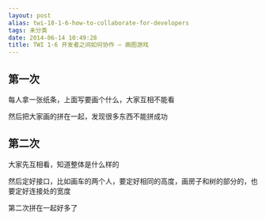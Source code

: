 ```yaml
---
layout: post
alias: twi-18-1-6-how-to-collaborate-for-developers
tags: 未分类
date: 2014-06-14 10:49:28
title: TWI 1-6 开发者之间如何协作 – 画图游戏
---
```


## 第一次

每人拿一张纸条，上面写要画个什么，大家互相不能看

然后把大家画的拼在一起，发现很多东西不能拼成功

## 第二次

大家先互相看，知道整体是什么样的

然后定好接口，比如画车的两个人，要定好相同的高度，画房子和树的部分的，也要定好连接处的宽度

第二次拼在一起好多了
